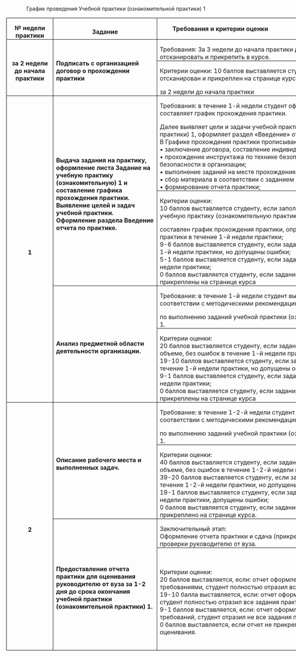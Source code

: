 

<div class="no-overflow"><p style="text-align: center;">График проведения Учебной практики (ознакомительной практики) 1</p><p style=""></p><table border="1" cellspacing="0" cellpadding="0" width="999" style="width:748.95pt;margin-left:-30.05pt;border-collapse:collapse;
 border:none">
 <tbody><tr style=";height:41.25pt">
  <td width="113" style="width:85.1pt;border:solid windowtext 1.0pt;padding:0cm 5.4pt 0cm 5.4pt;height:41.25pt">
  <p align="center" style="margin-bottom:0cm;margin-bottom:.0001pt;
  text-align:center;line-height:normal"><span style=""><b>№ недели практики</b></span></p>
  </td>
  <td width="274" style="width:205.5pt;border:solid windowtext 1.0pt;border-left:
  none;
  padding:0cm 5.4pt 0cm 5.4pt;height:41.25pt">
  <p align="center" style="margin-bottom:0cm;margin-bottom:.0001pt;
  text-align:center;line-height:normal"><span style=""><b>Задание</b></span></p>
  </td>
  <td width="611" style="width:458.35pt;border:solid windowtext 1.0pt;border-left:
  none;
  padding:0cm 5.4pt 0cm 5.4pt;height:41.25pt">
  <p align="center" style="margin-top:0cm;margin-right:194.15pt;
  margin-bottom:0cm;margin-left:0cm;margin-bottom:.0001pt;text-align:center;
  line-height:normal"><span style=""><b>Требования и критерии оценки</b></span></p>
  </td>
 </tr>
 <tr style=";height:42.9pt">
  <td width="113" rowspan="2" style="width:85.1pt;border:solid windowtext 1.0pt;
  border-top:none;
  padding:0cm 5.4pt 0cm 5.4pt;height:42.9pt">
  <p align="center" style="margin-bottom:0cm;margin-bottom:.0001pt;
  text-align:center;line-height:normal"><span style=""><b>за 2 недели до начала
  практики</b></span></p>
  </td>
  <td width="274" rowspan="2" style="width:205.5pt;border-top:none;border-left:
  none;border-bottom:solid windowtext 1.0pt;border-right:solid windowtext 1.0pt;padding:0cm 5.4pt 0cm 5.4pt;height:42.9pt">
  <p style="margin-bottom:0cm;margin-bottom:.0001pt;line-height:
  normal"><span style=""><b>Подписать с организацией договор о прохождении практики</b></span></p>
  </td>
  <td width="611" style="width:458.35pt;border-top:none;border-left:none;
  border-bottom:solid windowtext 1.0pt;border-right:solid windowtext 1.0pt;padding:0cm 5.4pt 0cm 5.4pt;height:42.9pt">
  <p style="margin-bottom:0cm;margin-bottom:.0001pt;line-height:
  normal"><span style="">Требования: За 3 недели до начала практики документ необходимо
  отсканировать и прикрепить в курсе.</span></p>
  </td>
 </tr>
 <tr style=";height:38.25pt">
  <td width="611" style="width:458.35pt;border-top:none;border-left:none;
  border-bottom:solid windowtext 1.0pt;border-right:solid windowtext 1.0pt;padding:0cm 5.4pt 0cm 5.4pt;height:38.25pt">
  <p style="margin-bottom:0cm;margin-bottom:.0001pt;line-height:
  normal"><span style="">Критерии оценки: 10 баллов выставляется студенту, если документ
  отсканирован и прикреплен на странице курса </span></p>
  <p style="margin-bottom:0cm;margin-bottom:.0001pt;line-height:
  normal"><span style="">за 2 недели до начала практики</span></p>
  </td>
 </tr>
 <tr style=";height:185.25pt">
  <td width="113" rowspan="4" style="width:85.1pt;border:solid windowtext 1.0pt;
  border-top:none;
  padding:0cm 5.4pt 0cm 5.4pt;height:185.25pt">
  <p align="center" style="margin-bottom:0cm;margin-bottom:.0001pt;
  text-align:center;line-height:normal"><span style=""><b>1</b></span></p>
  </td>
  <td width="274" rowspan="2" style="width:205.5pt;border-top:none;border-left:
  none;border-bottom:solid windowtext 1.0pt;border-right:solid windowtext 1.0pt;padding:0cm 5.4pt 0cm 5.4pt;height:185.25pt">
  <p style="margin-bottom:0cm;margin-bottom:.0001pt;line-height:
  normal"><span style=""><b>Выдача задания на практику, оформление листа Задание на учебную практику
  (ознакомительную) 1 и составление графика прохождения практики. Выявление
  целей и задач учебной практики. Оформление раздела Введение отчета по
  практике.</b></span></p>
  </td>
  <td width="611" style="width:458.35pt;border-top:none;border-left:none;
  border-bottom:solid windowtext 1.0pt;border-right:solid windowtext 1.0pt;padding:0cm 5.4pt 0cm 5.4pt;height:185.25pt">
  <p style="margin-bottom:0cm;margin-bottom:.0001pt;line-height:
  normal"><span style="">Требования: в течение 1-й недели студент оформляет лист Задание, составляет
  график прохождения практики. </span></p>
  <p style="margin-bottom:0cm;margin-bottom:.0001pt;line-height:
  normal"><span style="">Далее выявляет цели и задачи учебной практики (ознакомительной практики)
  1, оформляет раздел «Введение» отчета по практике.<br>
  В Графике прохождения практики прописываются все этапы практики:<br>
  • заключение договора, составление индивидуального плана практики;<br>
  • прохождение инструктажа по технике безопасности и пожарной безопасности в
  организации;<br>
  • выполнение заданий на месте прохождения практики;<br>
  • сбор материала в соответствии с заданием на практику;<br>
  • формирование отчета практики;</span></p>
  </td>
 </tr>
 <tr style=";height:158.25pt">
  <td width="611" style="width:458.35pt;border-top:none;border-left:none;
  border-bottom:solid windowtext 1.0pt;border-right:solid windowtext 1.0pt;padding:0cm 5.4pt 0cm 5.4pt;height:158.25pt">
  <p style="margin-bottom:0cm;margin-bottom:.0001pt;line-height:
  normal"><span style="">Критерии оценки: <br>
  10 баллов выставляется студенту, если заполнен лист Задание на учебную
  практику (ознакомительную практику) 1, </span></p>
  <p style="margin-bottom:0cm;margin-bottom:.0001pt;line-height:
  normal"><span style="">составлен график прохождения практики, определены цели и задачи практики
  в течение 1-й недели практики;<br>
  9-6 баллов выставляется студенту, если задания выполнены в течение 1-й недели
  практики, но допущены ошибки;<br>
  5-1 баллов выставляется студенту, если задания выполнены после 1-й недели
  практики;<br>
  0 баллов выставляется студенту, если задания не выполнены и не прикреплены на
  странице курса</span></p>
  </td>
 </tr>
 <tr style=";height:52.5pt">
  <td width="274" rowspan="2" style="width:205.5pt;border-top:none;border-left:
  none;border-bottom:solid windowtext 1.0pt;border-right:solid windowtext 1.0pt;padding:0cm 5.4pt 0cm 5.4pt;height:52.5pt">
  <p style="margin-bottom:0cm;margin-bottom:.0001pt;line-height:
  normal"><span style=""><b>Анализ предметной области деятельности организации.</b></span></p>
  </td>
  <td width="611" style="width:458.35pt;border-top:none;border-left:none;
  border-bottom:solid windowtext 1.0pt;border-right:solid windowtext 1.0pt;padding:0cm 5.4pt 0cm 5.4pt;height:52.5pt">
  <p style="margin-bottom:0cm;margin-bottom:.0001pt;line-height:
  normal"><span style="">Требование: в течение 1-й недели студент выполняет задание в соответствии
  с методическими рекомендациями </span></p>
  <p style="margin-bottom:0cm;margin-bottom:.0001pt;line-height:
  normal"><span style="">по выполнению заданий учебной практики (ознакомительной практики) 1.</span></p>
  </td>
 </tr>
 <tr style=";height:134.55pt">
  <td width="611" style="width:458.35pt;border-top:none;border-left:none;
  border-bottom:solid windowtext 1.0pt;border-right:solid windowtext 1.0pt;padding:0cm 5.4pt 0cm 5.4pt;height:134.55pt">
  <p style="margin-bottom:0cm;margin-bottom:.0001pt;line-height:
  normal"><span style="">Критерии оценки: <br>
  20 баллов выставляется студенту, если задание выполнено в полном объеме, без
  ошибок в течение 1-й недели практики;<br>
  19-10 баллов выставляется студенту, если задания выполнены в течение 1-й
  недели практики, но допущены ошибки;<br>
  9-1 баллов выставляется студенту, если задания выполнены после 1-й недели
  практики;<br>
  0 баллов выставляется студенту, если задания не выполнены и не прикреплены на
  странице курса</span></p>
  </td>
 </tr>
 <tr style=";height:55.5pt">
  <td width="113" rowspan="4" style="width:85.1pt;border:solid windowtext 1.0pt;
  border-top:none;
  padding:0cm 5.4pt 0cm 5.4pt;height:55.5pt">
  <p align="center" style="margin-bottom:0cm;margin-bottom:.0001pt;
  text-align:center;line-height:normal"><span style=""><b>2</b></span></p>
  </td>
  <td width="274" rowspan="2" style="width:205.5pt;border-top:none;border-left:
  none;border-bottom:solid windowtext 1.0pt;border-right:solid windowtext 1.0pt;padding:0cm 5.4pt 0cm 5.4pt;height:55.5pt">
  <p style="margin-bottom:0cm;margin-bottom:.0001pt;line-height:
  normal"><span style=""><b>Описание рабочего места и выполненных задач.</b></span></p>
  </td>
  <td width="611" style="width:458.35pt;border-top:none;border-left:none;
  border-bottom:solid windowtext 1.0pt;border-right:solid windowtext 1.0pt;padding:0cm 5.4pt 0cm 5.4pt;height:55.5pt">
  <p style="margin-bottom:0cm;margin-bottom:.0001pt;line-height:
  normal"><span style="">Требование: в течение 1-2-й недели студент выполняет задание в
  соответствии с методическими рекомендациями </span></p>
  <p style="margin-bottom:0cm;margin-bottom:.0001pt;line-height:
  normal"><span style="">по выполнению заданий учебной практики (ознакомительной практики) 1.</span></p>
  </td>
 </tr>
 <tr style=";height:103.5pt">
  <td width="611" style="width:458.35pt;border-top:none;border-left:none;
  border-bottom:solid windowtext 1.0pt;border-right:solid windowtext 1.0pt;padding:0cm 5.4pt 0cm 5.4pt;height:103.5pt">
  <p style="margin-bottom:0cm;margin-bottom:.0001pt;line-height:
  normal"><span style="">Критерии оценки: <br>
  40 баллов выставляется студенту, если задание выполнено в полном объеме, без
  ошибок в течение 1-2-й недели практики;<br>
  39-20 баллов выставляется студенту, если задание выполнено в течение 1-2-й
  недели практики, но допущены ошибки;<br>
  19-1 баллов выставляется студенту, если задание выполнено после 2-й недели
  практики, допущены ошибки;<br>
  0 баллов выставляется студенту, если задание не выполнено и не прикреплено на
  странице курса.</span></p>
  </td>
 </tr>
 <tr style=";height:56.25pt">
  <td width="274" rowspan="2" style="width:205.5pt;border-top:none;border-left:
  none;border-bottom:solid windowtext 1.0pt;border-right:solid windowtext 1.0pt;padding:0cm 5.4pt 0cm 5.4pt;height:56.25pt">
  <p style="margin-bottom:0cm;margin-bottom:.0001pt;line-height:
  normal"><span style=""><b>Предоставление отчета практики для оценивания руководителю от вуза за 1-2
  дня до срока окончания учебной практики (ознакомительной практики) 1.</b></span></p>
  </td>
  <td width="611" style="width:458.35pt;border-top:none;border-left:none;
  border-bottom:solid windowtext 1.0pt;border-right:solid windowtext 1.0pt;padding:0cm 5.4pt 0cm 5.4pt;height:56.25pt">
  <p style="margin-bottom:0cm;margin-bottom:.0001pt;line-height:
  normal"><span style="">Заключительный этап:<br>
  Оформление отчета практики и сдача (прикрепить в курсе) для проверки
  руководителю от вуза.</span></p>
  </td>
 </tr>
 <tr style=";height:204.75pt">
  <td width="611" style="width:458.35pt;border-top:none;border-left:none;
  border-bottom:solid windowtext 1.0pt;border-right:solid windowtext 1.0pt;padding:0cm 5.4pt 0cm 5.4pt;height:204.75pt">
  <p style="margin-bottom:0cm;margin-bottom:.0001pt;line-height:
  normal"><span style="">Критерии оценки:<br>
  20 баллов выставляется, если: отчет оформлен в соответствии с требованиями,
  студент полностью отразил все задания практики;<br>
  19-10 балла выставляется, если: отчет оформлен с замечаниями, студент
  полностью отразил все задания практики;<br>
  9-1 баллов выставляется, если: отчет оформлен с нарушением требований,
  студент отразил не все задания практики; <br>
  0 баллов выставляется, если отчет не прикреплен на странице курса для
  оценивания.</span></p>
  </td>
 </tr>
</tbody></table><br><p></p><p></p></div>